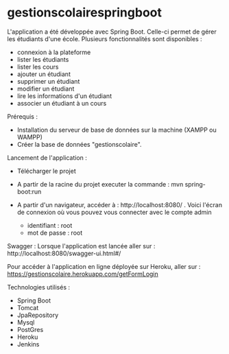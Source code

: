 # gestionscolairespringboot

L'application a été développée avec Spring Boot. Celle-ci permet de gérer les étudiants d'une école.
Plusieurs fonctionnalités sont disponibles :
- connexion à la plateforme
- lister les étudiants
- lister les cours
- ajouter un étudiant
- supprimer un étudiant
- modifier un étudiant
- lire les informations d'un étudiant
- associer un étudiant à un cours

Prérequis :
- Installation du serveur de base de données sur la machine (XAMPP ou WAMPP)
- Créer la base de données "gestionscolaire".


Lancement de l'application :
- Télécharger le projet
- A partir de la racine du projet executer la commande : mvn spring-boot:run
- A partir d'un navigateur, accéder à : http://localhost:8080/ . Voici l'écran de connexion où vous pouvez vous connecter avec le compte admin

  - identifiant : root
  - mot de passe : root

Swagger :
Lorsque l'application est lancée aller sur : http://localhost:8080/swagger-ui.html#/

Pour accéder à l'application en ligne déployée sur Heroku, aller sur : 
https://gestionscolaire.herokuapp.com/getFormLogin

Technologies utilisés :

- Spring Boot
- Tomcat
- JpaRepository
- Mysql
- PostGres
- Heroku
- Jenkins
